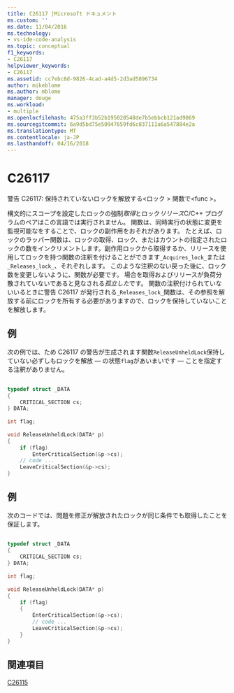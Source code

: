 ```yaml
---
title: C26117 |Microsoft ドキュメント
ms.custom: ''
ms.date: 11/04/2016
ms.technology:
- vs-ide-code-analysis
ms.topic: conceptual
f1_keywords:
- C26117
helpviewer_keywords:
- C26117
ms.assetid: cc7ebc8d-9826-4cad-a4d5-2d3ad5896734
author: mikeblome
ms.author: mblome
manager: douge
ms.workload:
- multiple
ms.openlocfilehash: 475a3ff3b52b195020548de7b5ebbcb121ad9069
ms.sourcegitcommit: 6a9d5bd75e50947659fd6c837111a6a547884e2a
ms.translationtype: MT
ms.contentlocale: ja-JP
ms.lasthandoff: 04/16/2018
---
```

# <a name="c26117"></a>C26117
警告 C26117: 保持されていないロックを解放する\<ロック > 関数で\<func >。  
  
 構文的にスコープを設定したロックの強制*取得*とロック*リリース*C/C++ プログラムのペアはこの言語では実行されません。 関数は、同時実行の状態に変更を監視可能なをすることで、ロックの副作用をおそれがあります。 たとえば、ロックのラッパー関数は、ロックの取得、ロック、またはカウントの指定されたロックの数をインクリメントします。副作用ロックから取得するか、リリースを使用してロックを持つ関数の注釈を付けることができます`_Acquires_lock_`または`_Releases_lock_`、それぞれします。 このような注釈のない戻った後に、ロック数を変更しないように、関数が必要です。 場合を取得およびリリースが負荷分散されていないであると見なされる*孤立した*です。 関数の注釈付けられていないいるときに警告 C26117 が発行される`_Releases_lock_`関数は、その参照を解放する前にロックを所有する必要がありますので、ロックを保持していないことを解放します。  
  
## <a name="example"></a>例  
 次の例では、ため C26117 の警告が生成されます関数`ReleaseUnheldLock`保持していない必ずしもロックを解放 — の状態`flag`があいまいです — ことを指定する注釈がありません。  
  
```cpp  
  
typedef struct _DATA   
{  
    CRITICAL_SECTION cs;  
} DATA;  
  
int flag;  
  
void ReleaseUnheldLock(DATA* p)  
{  
    if (flag)  
        EnterCriticalSection(&p->cs);  
    // code ...  
    LeaveCriticalSection(&p->cs);  
}  
```  
  
## <a name="example"></a>例  
 次のコードでは、問題を修正が解放されたロックが同じ条件でも取得したことを保証します。  
  
```cpp  
  
typedef struct _DATA   
{  
    CRITICAL_SECTION cs;  
} DATA;  
  
int flag;  
  
void ReleaseUnheldLock(DATA* p)  
{  
    if (flag)  
    {  
        EnterCriticalSection(&p->cs);  
        // code ...  
        LeaveCriticalSection(&p->cs);  
    }  
}  
```  
  
## <a name="see-also"></a>関連項目  
 [C26115](../code-quality/c26115.md)